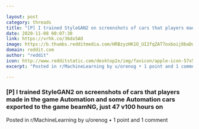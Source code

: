 ```yaml
---

layout: post
category: threads
title: "[P] I trained StyleGAN2 on screenshots of cars that players made in the game Automation and some Automation cars exported to the game beamNG, just 47 v100 hours on "
date: 2020-11-08 00:07:30
link: https://vrhk.co/36dx5AO
image: https://b.thumbs.redditmedia.com/HRBzyzHK1O_UI2fqZAT7oxboij8baDol6xiN4itEYyg.jpg
domain: reddit.com
author: "reddit"
icon: http://www.redditstatic.com/desktop2x/img/favicon/apple-icon-57x57.png
excerpt: "Posted in r/MachineLearning by u/orenog • 1 point and 1 comment"

---
```


### [P] I trained StyleGAN2 on screenshots of cars that players made in the game Automation and some Automation cars exported to the game beamNG, just 47 v100 hours on 

Posted in r/MachineLearning by u/orenog • 1 point and 1 comment